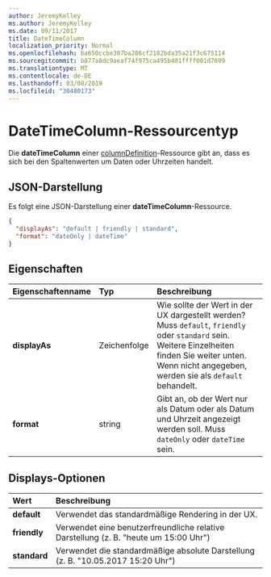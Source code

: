 ```yaml
---
author: JeremyKelley
ms.author: JeremyKelley
ms.date: 09/11/2017
title: DateTimeColumn
localization_priority: Normal
ms.openlocfilehash: ba650ccbe307ba286cf2182bda35a21f3c675114
ms.sourcegitcommit: b877a8dc9aeaf74f975ca495b401ffff001d7699
ms.translationtype: MT
ms.contentlocale: de-DE
ms.lasthandoff: 03/08/2019
ms.locfileid: "30480173"
---
```

# <a name="datetimecolumn-resource-type"></a>DateTimeColumn-Ressourcentyp

Die **dateTimeColumn** einer [columnDefinition](columndefinition.md)-Ressource gibt an, dass es sich bei den Spaltenwerten um Daten oder Uhrzeiten handelt.

## <a name="json-representation"></a>JSON-Darstellung

Es folgt eine JSON-Darstellung einer **dateTimeColumn**-Ressource.
<!-- { "blockType": "resource", "@odata.type": "microsoft.graph.dateTimeColumn" } -->

```json
{
  "displayAs": "default | friendly | standard",
  "format": "dateOnly | dateTime"
}
```

## <a name="properties"></a>Eigenschaften

| Eigenschaftenname      | Typ               | Beschreibung
|:-------------------|:-------------------|:----------------------------------------------
| **displayAs**      | Zeichenfolge             | Wie sollte der Wert in der UX dargestellt werden? Muss `default`, `friendly` oder `standard` sein. Weitere Einzelheiten finden Sie weiter unten. Wenn nicht angegeben, werden sie als `default` behandelt.
| **format**         | string             | Gibt an, ob der Wert nur als Datum oder als Datum und Uhrzeit angezeigt werden soll. Muss `dateOnly` oder `dateTime` sein.

## <a name="displayas-options"></a>Displays-Optionen

| Wert        | Beschreibung
|:-------------|:--------------------------------------------------------------
| **default**  | Verwendet das standardmäßige Rendering in der UX.
| **friendly** | Verwendet eine benutzerfreundliche relative Darstellung (z. B. "heute um 15:00 Uhr")
| **standard** | Verwendet die standardmäßige absolute Darstellung (z. B. "10.05.2017 15:20 Uhr")


<!-- {
  "type": "#page.annotation",
  "description": "",
  "keywords": "",
  "section": "documentation",
  "suppressions": [
    "Warning: /api-reference/v1.0/resources/choicecolumn.md:
      Found potential enums in resource example that weren't defined in a table:(checkBoxes,dropDownMenu,radioButtons) are in resource, but () are in table",
    "Warning: /api-reference/v1.0/resources/datetimecolumn.md:
      Found potential enums in resource example that weren't defined in a table:(default,friendly,standard) are in resource, but () are in table",
    "Warning: /api-reference/v1.0/resources/datetimecolumn.md:
      Found potential enums in resource example that weren't defined in a table:(dateOnly,dateTime) are in resource, but () are in table"
  ],
  "tocPath": "Resources/DateTimeColumn"
} -->
